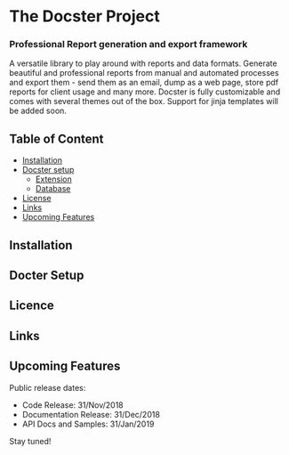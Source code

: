 # The Docster Project

### Professional Report generation and export framework

A versatile library to play around with reports and data formats. Generate beautiful and professional reports from manual and automated processes and export them - send them as an email, dump as a web page, store pdf reports for client usage and many more. Docster is fully customizable and comes with several themes out of the box. Support for jinja templates will be added soon.

## Table of Content
- [Installation](#installation)
- [Docster setup](#docster-setup)
    - [Extension](#extension)
    - [Database](#database)
- [License](#license)
- [Links](#links)
- [Upcoming Features](#upcoming-features)

## Installation

## Docter Setup 

## Licence 

## Links

## Upcoming Features 

Public release dates:
 - Code Release: 31/Nov/2018
 - Documentation Release: 31/Dec/2018
 - API Docs and Samples: 31/Jan/2019

Stay tuned!
